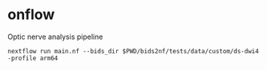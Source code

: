 # onflow

Optic nerve analysis pipeline

```        
nextflow run main.nf --bids_dir $PWD/bids2nf/tests/data/custom/ds-dwi4 -profile arm64
```
